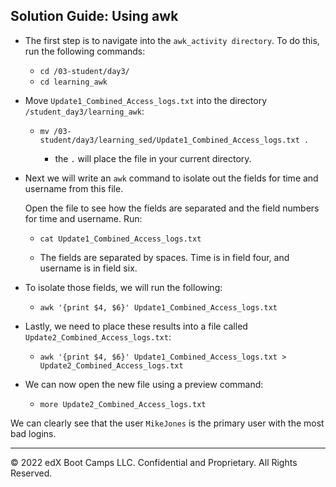 ## Solution Guide: Using awk

- The first step is to navigate into the `awk_activity directory`. To do this, run the following commands:
 
  - `cd /03-student/day3/`
  - `cd learning_awk`

- Move `Update1_Combined_Access_logs.txt` into the directory `/student_day3/learning_awk`:
     
   - `mv /03-student/day3/learning_sed/Update1_Combined_Access_logs.txt .`

      -  the  `.` will place the file in your current directory.
    
- Next we will write an `awk` command to isolate out the fields for time and username from this file.

  Open the file to see how the fields are separated and the field numbers for time and username. Run: 
    - `cat Update1_Combined_Access_logs.txt`
     
  - The fields are separated by spaces. Time is in field four, and username is in field six.

- To isolate those fields, we will run the following:

  - `awk '{print $4, $6}' Update1_Combined_Access_logs.txt`

- Lastly, we need to place these results into a file called `Update2_Combined_Access_logs.txt`:

  - `awk '{print $4, $6}' Update1_Combined_Access_logs.txt > Update2_Combined_Access_logs.txt`

- We can now open the new file using a preview command:

  - `more Update2_Combined_Access_logs.txt`

We can clearly see that the user  `MikeJones` is the primary user with the most bad logins.

---
© 2022 edX Boot Camps LLC. Confidential and Proprietary. All Rights Reserved.


